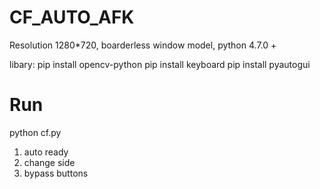 # CF_AUTO_AFK
Resolution 1280*720, boarderless window model, python 4.7.0 +

libary: pip install opencv-python
        pip install keyboard
        pip install pyautogui
        
# Run #
python cf.py
 
1. auto ready
2. change side
3. bypass buttons

